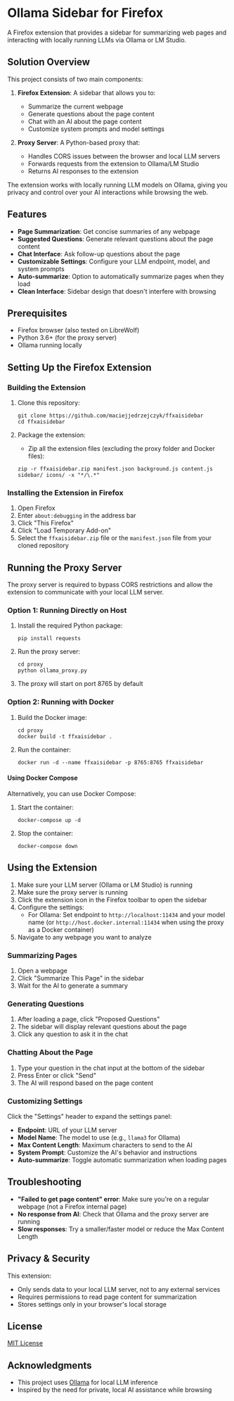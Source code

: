 # Ollama Sidebar for Firefox

A Firefox extension that provides a sidebar for summarizing web pages and interacting with locally running LLMs via Ollama or LM Studio.

## Solution Overview

This project consists of two main components:

1. **Firefox Extension**: A sidebar that allows you to:
   - Summarize the current webpage
   - Generate questions about the page content
   - Chat with an AI about the page content
   - Customize system prompts and model settings

2. **Proxy Server**: A Python-based proxy that:
   - Handles CORS issues between the browser and local LLM servers
   - Forwards requests from the extension to Ollama/LM Studio
   - Returns AI responses to the extension

The extension works with locally running LLM models on Ollama, giving you privacy and control over your AI interactions while browsing the web.

## Features

- **Page Summarization**: Get concise summaries of any webpage
- **Suggested Questions**: Generate relevant questions about the page content
- **Chat Interface**: Ask follow-up questions about the page
- **Customizable Settings**: Configure your LLM endpoint, model, and system prompts
- **Auto-summarize**: Option to automatically summarize pages when they load
- **Clean Interface**: Sidebar design that doesn't interfere with browsing

## Prerequisites

- Firefox browser (also tested on LibreWolf)
- Python 3.6+ (for the proxy server)
- Ollama running locally

## Setting Up the Firefox Extension

### Building the Extension

1. Clone this repository:
   ```
   git clone https://github.com/maciejjedrzejczyk/ffxaisidebar
   cd ffxaisidebar
   ```

2. Package the extension:
   - Zip all the extension files (excluding the proxy folder and Docker files):
   ```
   zip -r ffxaisidebar.zip manifest.json background.js content.js sidebar/ icons/ -x "*/\.*"
   ```

### Installing the Extension in Firefox

1. Open Firefox
2. Enter `about:debugging` in the address bar
3. Click "This Firefox"
4. Click "Load Temporary Add-on"
5. Select the `ffxaisidebar.zip` file or the `manifest.json` file from your cloned repository

## Running the Proxy Server

The proxy server is required to bypass CORS restrictions and allow the extension to communicate with your local LLM server.

### Option 1: Running Directly on Host

1. Install the required Python package:
   ```
   pip install requests
   ```

2. Run the proxy server:
   ```
   cd proxy
   python ollama_proxy.py
   ```

3. The proxy will start on port 8765 by default

### Option 2: Running with Docker

1. Build the Docker image:
   ```
   cd proxy
   docker build -t ffxaisidebar .
   ```

2. Run the container:
   ```
   docker run -d --name ffxaisidebar -p 8765:8765 ffxaisidebar
   ```

#### Using Docker Compose

Alternatively, you can use Docker Compose:

1. Start the container:
   ```
   docker-compose up -d
   ```

2. Stop the container:
   ```
   docker-compose down
   ```

## Using the Extension

1. Make sure your LLM server (Ollama or LM Studio) is running
2. Make sure the proxy server is running
3. Click the extension icon in the Firefox toolbar to open the sidebar
4. Configure the settings:
   - For Ollama: Set endpoint to `http://localhost:11434` and your model name (or `http://host.docker.internal:11434` when using the proxy as a Docker container)
5. Navigate to any webpage you want to analyze

### Summarizing Pages

1. Open a webpage
2. Click "Summarize This Page" in the sidebar
3. Wait for the AI to generate a summary

### Generating Questions

1. After loading a page, click "Proposed Questions"
2. The sidebar will display relevant questions about the page
3. Click any question to ask it in the chat

### Chatting About the Page

1. Type your question in the chat input at the bottom of the sidebar
2. Press Enter or click "Send"
3. The AI will respond based on the page content

### Customizing Settings

Click the "Settings" header to expand the settings panel:

- **Endpoint**: URL of your LLM server
- **Model Name**: The model to use (e.g., `llama3` for Ollama)
- **Max Content Length**: Maximum characters to send to the AI
- **System Prompt**: Customize the AI's behavior and instructions
- **Auto-summarize**: Toggle automatic summarization when loading pages

## Troubleshooting

- **"Failed to get page content" error**: Make sure you're on a regular webpage (not a Firefox internal page)
- **No response from AI**: Check that Ollama and the proxy server are running
- **Slow responses**: Try a smaller/faster model or reduce the Max Content Length

## Privacy & Security

This extension:
- Only sends data to your local LLM server, not to any external services
- Requires permissions to read page content for summarization
- Stores settings only in your browser's local storage

## License

[MIT License](LICENSE)

## Acknowledgments

- This project uses [Ollama](https://github.com/ollama/ollama) for local LLM inference
- Inspired by the need for private, local AI assistance while browsing